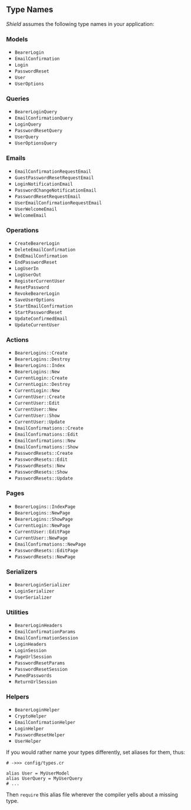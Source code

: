 ## Type Names

*Shield* assumes the following type names in your application:

### Models

- `BearerLogin`
- `EmailConfirmation`
- `Login`
- `PasswordReset`
- `User`
- `UserOptions`

### Queries

- `BearerLoginQuery`
- `EmailConfirmationQuery`
- `LoginQuery`
- `PasswordResetQuery`
- `UserQuery`
- `UserOptionsQuery`

### Emails

- `EmailConfirmationRequestEmail`
- `GuestPasswordResetRequestEmail`
- `LoginNotificationEmail`
- `PasswordChangeNotificationEmail`
- `PasswordResetRequestEmail`
- `UserEmailConfirmationRequestEmail`
- `UserWelcomeEmail`
- `WelcomeEmail`

### Operations

- `CreateBearerLogin`
- `DeleteEmailConfirmation`
- `EndEmailConfirmation`
- `EndPasswordReset`
- `LogUserIn`
- `LogUserOut`
- `RegisterCurrentUser`
- `ResetPassword`
- `RevokeBearerLogin`
- `SaveUserOptions`
- `StartEmailConfirmation`
- `StartPasswordReset`
- `UpdateConfirmedEmail`
- `UpdateCurrentUser`

### Actions

- `BearerLogins::Create`
- `BearerLogins::Destroy`
- `BearerLogins::Index`
- `BearerLogins::New`
- `CurrentLogin::Create`
- `CurrentLogin::Destroy`
- `CurrentLogin::New`
- `CurrentUser::Create`
- `CurrentUser::Edit`
- `CurrentUser::New`
- `CurrentUser::Show`
- `CurrentUser::Update`
- `EmailConfirmations::Create`
- `EmailConfirmations::Edit`
- `EmailConfirmations::New`
- `EmailConfirmations::Show`
- `PasswordResets::Create`
- `PasswordResets::Edit`
- `PasswordResets::New`
- `PasswordResets::Show`
- `PasswordResets::Update`

### Pages

- `BearerLogins::IndexPage`
- `BearerLogins::NewPage`
- `BearerLogins::ShowPage`
- `CurrentLogin::NewPage`
- `CurrentUser::EditPage`
- `CurrentUser::NewPage`
- `EmailConfirmations::NewPage`
- `PasswordResets::EditPage`
- `PasswordResets::NewPage`

### Serializers

- `BearerLoginSerializer`
- `LoginSerializer`
- `UserSerializer`

### Utilities

- `BearerLoginHeaders`
- `EmailConfirmationParams`
- `EmailConfirmationSession`
- `LoginHeaders`
- `LoginSession`
- `PageUrlSession`
- `PasswordResetParams`
- `PasswordResetSession`
- `PwnedPasswords`
- `ReturnUrlSession`

### Helpers

- `BearerLoginHelper`
- `CryptoHelper`
- `EmailConfirmationHelper`
- `LoginHelper`
- `PasswordResetHelper`
- `UserHelper`

If you would rather name your types differently, set aliases for them, thus:

```crystal
# ->>> config/types.cr

alias User = MyUserModel
alias UserQuery = MyUserQuery
# ...
```

Then `require` this alias file wherever the compiler yells about a missing type.
